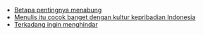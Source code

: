 - [Betapa pentingnya menabung](/blog/menabung)
- [Menulis itu cocok banget dengan kultur kepribadian Indonesia](/blog/menulis)
- [Terkadang ingin menghindar](/blog/menghindar)